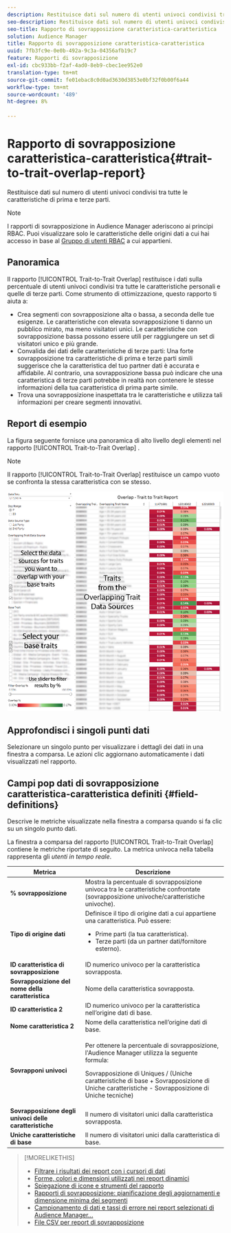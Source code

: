 ```yaml
---
description: Restituisce dati sul numero di utenti univoci condivisi tra tutte le caratteristiche di prima e terze parti.
seo-description: Restituisce dati sul numero di utenti univoci condivisi tra tutte le caratteristiche di prima e terze parti.
seo-title: Rapporto di sovrapposizione caratteristica-caratteristica
solution: Audience Manager
title: Rapporto di sovrapposizione caratteristica-caratteristica
uuid: 7fb3fc9e-0e0b-492a-9c3a-04356afb19c7
feature: Rapporti di sovrapposizione
exl-id: cbc933bb-f2af-4ad0-8eb9-cbec1ee952e0
translation-type: tm+mt
source-git-commit: fe01ebac8c0d0ad3630d3853e0bf32f0b00f6a44
workflow-type: tm+mt
source-wordcount: '489'
ht-degree: 8%

---
```


# Rapporto di sovrapposizione caratteristica-caratteristica{#trait-to-trait-overlap-report}

Restituisce dati sul numero di utenti univoci condivisi tra tutte le caratteristiche di prima e terze parti.

>[!NOTE]
>
>I rapporti di sovrapposizione in Audience Manager aderiscono ai principi RBAC. Puoi visualizzare solo le caratteristiche delle origini dati a cui hai accesso in base al [Gruppo di utenti RBAC](/help/using/features/administration/administration-overview.md) a cui appartieni.

<!-- 

c_overlap_reports.xml

 -->

## Panoramica

Il rapporto [!UICONTROL Trait-to-Trait Overlap] restituisce i dati sulla percentuale di utenti univoci condivisi tra tutte le caratteristiche personali e quelle di terze parti. Come strumento di ottimizzazione, questo rapporto ti aiuta a:

* Crea segmenti con sovrapposizione alta o bassa, a seconda delle tue esigenze. Le caratteristiche con elevata sovrapposizione ti danno un pubblico mirato, ma meno visitatori unici. Le caratteristiche con sovrapposizione bassa possono essere utili per raggiungere un set di visitatori unico e più grande.
* Convalida dei dati delle caratteristiche di terze parti: Una forte sovrapposizione tra caratteristiche di prima e terze parti simili suggerisce che la caratteristica del tuo partner dati è accurata e affidabile. Al contrario, una sovrapposizione bassa può indicare che una caratteristica di terze parti potrebbe in realtà non contenere le stesse informazioni della tua caratteristica di prima parte simile.
* Trova una sovrapposizione inaspettata tra le caratteristiche e utilizza tali informazioni per creare segmenti innovativi.

## Report di esempio

La figura seguente fornisce una panoramica di alto livello degli elementi nel rapporto [!UICONTROL Trait-to-Trait Overlap] .

>[!NOTE]
>
>Il rapporto [!UICONTROL Trait-to-Trait Overlap] restituisce un campo vuoto se confronta la stessa caratteristica con se stesso.

![](assets/trait-to-trait-overlap.png)

## Approfondisci i singoli punti dati

Selezionare un singolo punto per visualizzare i dettagli dei dati in una finestra a comparsa. Le azioni clic aggiornano automaticamente i dati visualizzati nel rapporto.

## Campi pop dati di sovrapposizione caratteristica-caratteristica definiti {#field-definitions}

Descrive le metriche visualizzate nella finestra a comparsa quando si fa clic su un singolo punto dati.

<!-- 

r_t2t_data_pop.xml

 -->

La finestra a comparsa del rapporto [!UICONTROL Trait-to-Trait Overlap] contiene le metriche riportate di seguito. La metrica univoca nella tabella rappresenta gli *utenti in tempo reale*.

<table id="table_A2A0CFC47C1A404994B82E6630E711A2"> 
 <thead> 
  <tr> 
   <th colname="col1" class="entry"> Metrica </th> 
   <th colname="col2" class="entry"> Descrizione </th> 
  </tr>
 </thead>
 <tbody> 
  <tr> 
   <td colname="col1"><b><span class="wintitle"> % sovrapposizione</span></b> </td> 
   <td colname="col2"> Mostra la percentuale di sovrapposizione univoca tra le caratteristiche confrontate (sovrapposizione univoche/caratteristiche univoche). </td> 
  </tr> 
  <tr> 
   <td colname="col1"><b><span class="wintitle"> Tipo di origine dati</span></b> </td> 
   <td colname="col2">Definisce il tipo di origine dati a cui appartiene una caratteristica. Può essere: 
    <ul id="ul_0477C04A33FD4F5D998B98984E6554D3"> 
     <li id="li_50FCA48EDB5843AB8FB6C34ED2C0067D">Prime parti (la tua caratteristica). </li> 
     <li id="li_4F6148EDAEFE43FA8D505944E9FE3855">Terze parti (da un partner dati/fornitore esterno). </li> 
    </ul> </td> 
  </tr> 
  <tr> 
   <td colname="col1"><b><span class="wintitle"> ID caratteristica di sovrapposizione</span></b> </td> 
   <td colname="col2"> ID numerico univoco per la caratteristica sovrapposta. </td> 
  </tr> 
  <tr> 
   <td colname="col1"><b><span class="wintitle"> Sovrapposizione del nome della caratteristica</span></b> </td> 
   <td colname="col2"> Nome della caratteristica sovrapposta. </td> 
  </tr>
    <tr> 
   <td colname="col1"><b><span class="wintitle"> ID caratteristica 2</span></b> </td> 
   <td colname="col2"> ID numerico univoco per la caratteristica nell’origine dati di base. </td> 
  </tr> 
  <tr> 
   <td colname="col1"><b><span class="wintitle"> Nome caratteristica 2</span></b> </td> 
   <td colname="col2"> Nome della caratteristica nell’origine dati di base. </td> 
  </tr> 
  <tr> 
   <td colname="col1"><b><span class="wintitle"> Sovrapponi univoci</span></b> </td> 
   <td colname="col2"> <p>Per ottenere la percentuale di sovrapposizione, l'Audience Manager utilizza la seguente formula:</p> <p>Sovrapposizione di Uniques / (Uniche caratteristiche di base + Sovrapposizione di Uniche caratteristiche - Sovrapposizione di Uniche tecniche)</p> </td> 
  </tr> 
  <tr> 
   <td colname="col1"><b><span class="wintitle"> Sovrapposizione degli univoci delle caratteristiche</span></b> </td> 
   <td colname="col2"> Il numero di visitatori unici dalla caratteristica sovrapposta. </td> 
  </tr> 
    <tr> 
   <td colname="col1"><b><span class="wintitle"> Uniche caratteristiche di base</span></b> </td> 
   <td colname="col2"> Il numero di visitatori unici dalla caratteristica di base. </td> 
  </tr> 
 </tbody> 
</table>

>[!MORELIKETHIS]
>
>* [Filtrare i risultati dei report con i cursori di dati](../../reporting/dynamic-reports/data-sliders.md)
>* [Forme, colori e dimensioni utilizzati nei report dinamici](../../reporting/dynamic-reports/interactive-report-technology.md#shapes-colors-sizes)
>* [Spiegazione di icone e strumenti del rapporto](../../reporting/dynamic-reports/interactive-report-technology.md#icons-tools-explained)
>* [Rapporti di sovrapposizione: pianificazione degli aggiornamenti e dimensione minima dei segmenti](../../reporting/dynamic-reports/overlap-minimum-segment-size.md)
>* [Campionamento di dati e tassi di errore nei report selezionati di Audience Manager...](../../reporting/report-sampling.md)
>* [File CSV per report di sovrapposizione](../../reporting/dynamic-reports/overlap-csv-files.md)

